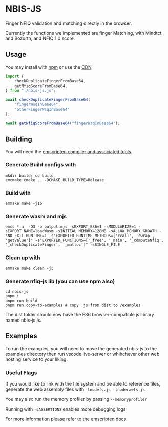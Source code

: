 # **NBIS-JS**
Finger NFIQ validation and matching directly in the browser.

Currently the functions we implemented are finger Matching, with Mindtct and Bozorth, and NFIQ 1.0 score.

## **Usage**

You may install with [npm](https://www.npmjs.com/package/nbis-js) or use the [CDN](https://unpkg.com/nbis-js@0.1.0/dist/nbis-js.js)

```js
import {
    checkDuplicateFingerFromBase64,
    getNfiqScoreFromBase64,
} from "./nbis-js.js";

await checkDuplicateFingerFromBase64(
    "fingerWsqInBase64",
    "otherFingerWsqInBase64"
);

await getNfiqScoreFromBase64("fingerWsqInBase64");
```

## **Building**

You will need the [emscripten compiler and associated tools](https://emscripten.org/docs/getting_started/downloads.html).

### Generate Build configs with

    mkdir build; cd build
    emcmake cmake .. -DCMAKE_BUILD_TYPE=Release

### Build with

    emmake make -j16

### Generate wasm and mjs

    emcc *.a  -O3 -o output.mjs -sEXPORT_ES6=1 -sMODULARIZE=1 -sEXPORT_NAME=loadWasm -sINITIAL_MEMORY=128MB -sALLOW_MEMORY_GROWTH -sNO_EXIT_RUNTIME=1 -s"EXPORTED_RUNTIME_METHODS=['ccall', 'cwrap', 'getValue']" -s"EXPORTED_FUNCTIONS=['_free', '_main', '_computeNfiq', '_checkDuplicateFinger', '_malloc']" -sSINGLE_FILE

### Clean up with

    emmake make clean -j3

### Generate nfiq-js lib (you can use npm also)

    cd nbis-js
    pnpm i
    pnpm run build
    pnpm run copy-to-examples # copy .js from dist to /examples

The dist folder should now have the ES6 browser-compatible js library named nbis-js.js.

## Examples

To run the examples, you will need to move the generated nbis-js to the examples directory then run vscode live-server or whihchever other web hosting service to your liking.

### Useful Flags

If you would like to link with the file system and be able to reference files, generate the web assembly files with `-lnodefs.js -lnoderawfs.js`

You may also run the memory profiler by passing `--memoryprofiler`

Running with `-sASSERTIONS` enables more debugging logs

For more information please refer to the emscripten docs.
